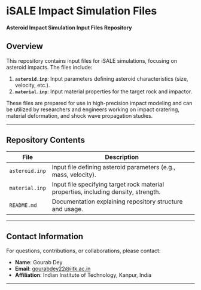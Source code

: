# **iSALE Impact Simulation Files**  
**Asteroid Impact Simulation Input Files Repository**

## **Overview**  
This repository contains input files for iSALE simulations, focusing on asteroid impacts. The files include:  
1. **`asteroid.inp`**: Input parameters defining asteroid characteristics (size, velocity, etc.).  
2. **`material.inp`**: Input material properties for the target rock and impactor.  

These files are prepared for use in high-precision impact modeling and can be utilized by researchers and engineers working on impact cratering, material deformation, and shock wave propagation studies.

---

## **Repository Contents**  
| **File**             | **Description**                                                                                  |  
|-----------------------|------------------------------------------------------------------------------------------------|  
| `asteroid.inp`       | Input file defining asteroid parameters (e.g., mass, velocity).   |  
| `material.inp`       | Input file specifying target rock material properties, including density, strength. |  
| `README.md`          | Documentation explaining repository structure and usage.                                       |

---

## **Contact Information**  
For questions, contributions, or collaborations, please contact:  
- **Name**: Gourab Dey  
- **Email**: gourabdey22@iitk.ac.in
- **Affiliation**: Indian Institute of Technology, Kanpur, India 

---
